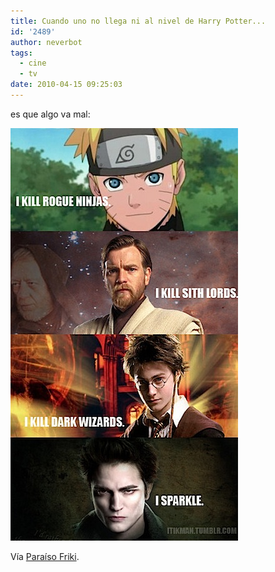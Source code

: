 ```yaml
---
title: Cuando uno no llega ni al nivel de Harry Potter...
id: '2489'
author: neverbot
tags:
  - cine
  - tv
date: 2010-04-15 09:25:03
---
```


es que algo va mal:

![201004150923.jpg](./cuando-uno-no-llega-ni-al-nivel-de-harry-potter/201004150923.jpg)

Vía [Paraíso Friki](http://paraisofriki.com/post/522693423/cada-loco-con-su-tema-via-gallowspole).
